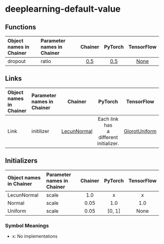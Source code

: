 # deeplearning-default-value

## Functions

| Object names in Chainer | Parameter names in Chainer | Chainer     | PyTorch     | TensorFlow     |
|:----------------------- |:---------------------------|:-----------:|:-----------:|:--------------:|
| dropout | ratio | [0.5](https://docs.chainer.org/en/stable/reference/generated/chainer.functions.dropout.html)| [0.5](https://pytorch.org/docs/stable/nn.html?highlight=dropou#torch.nn.functional.dropout)| [None](https://www.tensorflow.org/api_docs/python/tf/nn/dropout)|

## Links

| Object names in Chainer | Parameter names in Chainer | Chainer     | PyTorch     | TensorFlow     |
|:----------------------- |:---------------------------|:-----------:|:-----------:|:--------------:|
|Link  | initilizer | [LecunNormal](https://docs.chainer.org/en/stable/reference/initializers.html#weight-initializers)| Each link has <br> a different <br> initializer.| [GlorotUniform](https://www.tensorflow.org/api_docs/python/tf/get_variable)|

## Initializers

| Object names in Chainer | Parameter names in Chainer | Chainer     | PyTorch     | TensorFlow     | 
|:----------------------- |:---------------------------|:-----------:|:-----------:|:--------------:|
| LecunNormal             | scale                      |          1.0|            x|               x|
| Normal                  | scale                      |         0.05|          1.0|             1.0|
| Uniform                 | scale                      |         0.05|       [0, 1]|            None|

### Symbol Meanings
- x: No implementations
